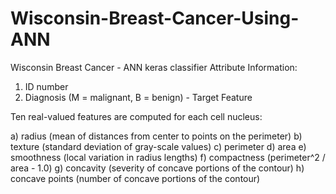# Wisconsin-Breast-Cancer-Using-ANN
Wisconsin Breast Cancer - ANN
keras classifier
Attribute Information:

1) ID number
2) Diagnosis (M = malignant, B = benign) - Target Feature

Ten real-valued features are computed for each cell nucleus:

a) radius (mean of distances from center to points on the perimeter)
b) texture (standard deviation of gray-scale values)
c) perimeter
d) area
e) smoothness (local variation in radius lengths)
f) compactness (perimeter^2 / area - 1.0)
g) concavity (severity of concave portions of the contour)
h) concave points (number of concave portions of the contour)
